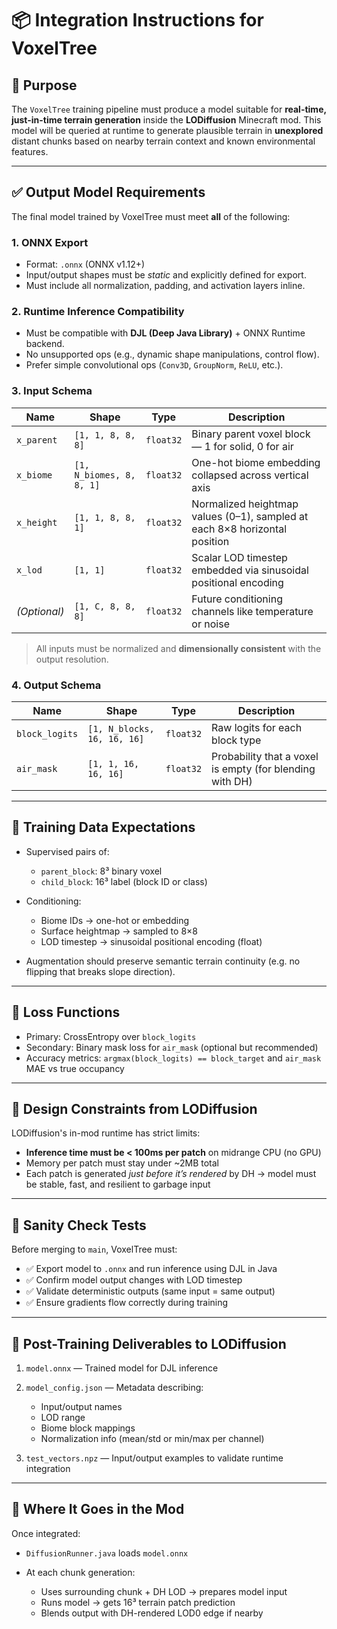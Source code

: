 # 📦 Integration Instructions for VoxelTree

## 🎯 Purpose

The `VoxelTree` training pipeline must produce a model suitable for **real-time, just-in-time terrain generation** inside the **LODiffusion** Minecraft mod. This model will be queried at runtime to generate plausible terrain in **unexplored** distant chunks based on nearby terrain context and known environmental features.

---

## ✅ Output Model Requirements

The final model trained by VoxelTree must meet **all** of the following:

### 1. **ONNX Export**

* Format: `.onnx` (ONNX v1.12+)
* Input/output shapes must be *static* and explicitly defined for export.
* Must include all normalization, padding, and activation layers inline.

### 2. **Runtime Inference Compatibility**

* Must be compatible with **DJL (Deep Java Library)** + ONNX Runtime backend.
* No unsupported ops (e.g., dynamic shape manipulations, control flow).
* Prefer simple convolutional ops (`Conv3D`, `GroupNorm`, `ReLU`, etc.).

### 3. **Input Schema**

| Name         | Shape                    | Type      | Description                                                                |
| ------------ | ------------------------ | --------- | -------------------------------------------------------------------------- |
| `x_parent`   | `[1, 1, 8, 8, 8]`        | `float32` | Binary parent voxel block — 1 for solid, 0 for air                         |
| `x_biome`    | `[1, N_biomes, 8, 8, 1]` | `float32` | One-hot biome embedding collapsed across vertical axis                     |
| `x_height`   | `[1, 1, 8, 8, 1]`        | `float32` | Normalized heightmap values (0–1), sampled at each 8×8 horizontal position |
| `x_lod`      | `[1, 1]`                 | `float32` | Scalar LOD timestep embedded via sinusoidal positional encoding            |
| *(Optional)* | `[1, C, 8, 8, 8]`        | `float32` | Future conditioning channels like temperature or noise                     |

> All inputs must be normalized and **dimensionally consistent** with the output resolution.

### 4. **Output Schema**

| Name           | Shape                       | Type      | Description                                              |
| -------------- | --------------------------- | --------- | -------------------------------------------------------- |
| `block_logits` | `[1, N_blocks, 16, 16, 16]` | `float32` | Raw logits for each block type                           |
| `air_mask`     | `[1, 1, 16, 16, 16]`        | `float32` | Probability that a voxel is empty (for blending with DH) |

---

## 🔁 Training Data Expectations

* Supervised pairs of:

  * `parent_block`: 8³ binary voxel
  * `child_block`: 16³ label (block ID or class)
* Conditioning:

  * Biome IDs → one-hot or embedding
  * Surface heightmap → sampled to 8×8
  * LOD timestep → sinusoidal positional encoding (float)
* Augmentation should preserve semantic terrain continuity (e.g. no flipping that breaks slope direction).

---

## 🔬 Loss Functions

* Primary: CrossEntropy over `block_logits`
* Secondary: Binary mask loss for `air_mask` (optional but recommended)
* Accuracy metrics: `argmax(block_logits) == block_target` and `air_mask` MAE vs true occupancy

---

## 🧠 Design Constraints from LODiffusion

LODiffusion's in-mod runtime has strict limits:

* **Inference time must be < 100ms per patch** on midrange CPU (no GPU)
* Memory per patch must stay under \~2MB total
* Each patch is generated *just before it’s rendered* by DH → model must be stable, fast, and resilient to garbage input

---

## 🧪 Sanity Check Tests

Before merging to `main`, VoxelTree must:

* ✅ Export model to `.onnx` and run inference using DJL in Java
* ✅ Confirm model output changes with LOD timestep
* ✅ Validate deterministic outputs (same input = same output)
* ✅ Ensure gradients flow correctly during training

---

## 🔌 Post-Training Deliverables to LODiffusion

1. `model.onnx` — Trained model for DJL inference
2. `model_config.json` — Metadata describing:

   * Input/output names
   * LOD range
   * Biome block mappings
   * Normalization info (mean/std or min/max per channel)
3. `test_vectors.npz` — Input/output examples to validate runtime integration

---

## 📍 Where It Goes in the Mod

Once integrated:

* `DiffusionRunner.java` loads `model.onnx`
* At each chunk generation:

  * Uses surrounding chunk + DH LOD → prepares model input
  * Runs model → gets 16³ terrain patch prediction
  * Blends output with DH-rendered LOD0 edge if nearby

